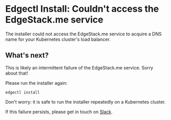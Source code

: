 # Edgectl Install: Couldn't access the EdgeStack.me service

The installer could not access the EdgeStack.me service to acquire a DNS name for your Kubernetes cluster's load balancer.

## What's next?

This is likely an intermittent failure of the EdgeStack.me service. Sorry about that!

Please run the installer again:

```
edgectl install
```

Don't worry: it is safe to run the installer repeatedly on a Kubernetes cluster.

If this failure persists, please get in touch on [Slack](https://a8r.io/Slack).

